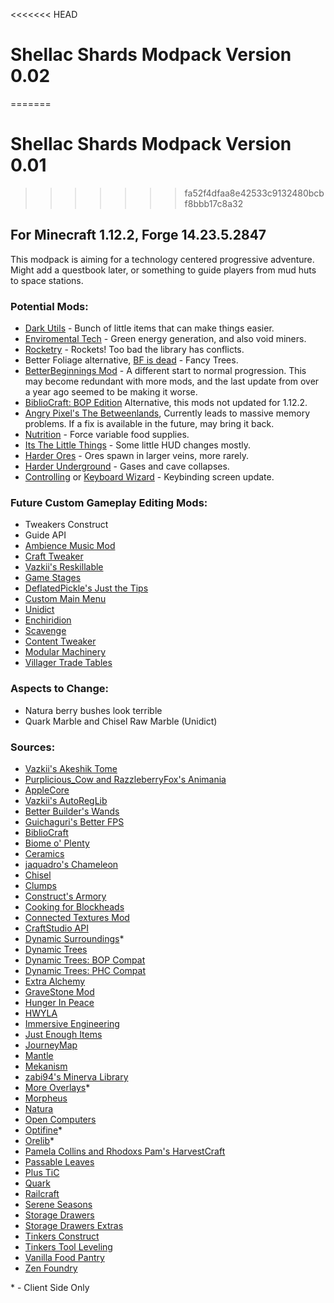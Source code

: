 <<<<<<< HEAD
# Shellac Shards Modpack Version 0.02
=======
# Shellac Shards Modpack Version 0.01
>>>>>>> fa52f4dfaa8e42533c9132480bcbf8bbb17c8a32
## For Minecraft 1.12.2, Forge 14.23.5.2847
This modpack is aiming for a technology centered progressive adventure. Might add a questbook later, or something to guide players from mud huts to space stations.


### Potential Mods:
- [Dark Utils](https://www.curseforge.com/minecraft/mc-mods/dark-utilities) - Bunch of little items that can make things easier.
- [Enviromental Tech](https://www.curseforge.com/minecraft/mc-mods/environmental-tech) - Green energy generation, and also void miners.
- [Rocketry](https://www.curseforge.com/minecraft/mc-mods/advanced-rocketry) - Rockets! Too bad the library has conflicts.
- Better Foliage alternative, [BF is dead](https://www.curseforge.com/minecraft/mc-mods/better-foliage) - Fancy Trees.
- [BetterBeginnings Mod](https://www.curseforge.com/minecraft/mc-mods/betterbeginnings-mod) - A different start to normal progression. This may become redundant with more mods, and the last update from over a year ago seemed to be making it worse.
- [BiblioCraft: BOP Edition](https://www.curseforge.com/minecraft/mc-mods/bibliocraft-bibliowoods-biomes-oplenty-edition) Alternative, this mods not updated for 1.12.2.
- [Angry Pixel's The Betweenlands](https://www.curseforge.com/minecraft/mc-mods/angry-pixel-the-betweenlands-mod), Currently leads to massive memory problems. If a fix is available in the future, may bring it back.
- [Nutrition](https://github.com/WesCook/Nutrition) - Force variable food supplies.
- [Its The Little Things](https://www.curseforge.com/minecraft/mc-mods/its-the-little-things) - Some little HUD changes mostly.
- [Harder Ores](https://www.curseforge.com/minecraft/mc-mods/harder-ores) - Ores spawn in larger veins, more rarely.
- [Harder Underground](https://www.curseforge.com/minecraft/mc-mods/harder-underground) - Gases and cave collapses.
- [Controlling](https://www.curseforge.com/minecraft/mc-mods/controlling) or [Keyboard Wizard](https://www.curseforge.com/minecraft/mc-mods/keyboard-wizard) - Keybinding screen update.

### Future Custom Gameplay Editing Mods:
- Tweakers Construct
- Guide API
- [Ambience Music Mod](https://www.curseforge.com/minecraft/mc-mods/ambience-music-mod/files)
- [Craft Tweaker](https://www.curseforge.com/minecraft/mc-mods/crafttweaker)
- [Vazkii's Reskillable](https://www.curseforge.com/minecraft/mc-mods/reskillable)
- [Game Stages](https://www.curseforge.com/minecraft/mc-mods/game-stages)
- [DeflatedPickle's Just the Tips](https://www.curseforge.com/minecraft/mc-mods/justthetips)
- [Custom Main Menu](https://www.curseforge.com/minecraft/mc-mods/custom-main-menu)
- [Unidict](https://www.curseforge.com/minecraft/mc-mods/unidict)
- [Enchiridion](https://www.curseforge.com/minecraft/mc-mods/enchiridion)
- [Scavenge](https://www.curseforge.com/minecraft/mc-mods/scavenge)
- [Content Tweaker](https://www.curseforge.com/minecraft/mc-mods/contenttweaker)
- [Modular Machinery](https://www.curseforge.com/minecraft/mc-mods/modular-machinery)
- [Villager Trade Tables](https://www.curseforge.com/minecraft/mc-mods/villager-trade-tables)


### Aspects to Change:
- Natura berry bushes look terrible
- Quark Marble and Chisel Raw Marble (Unidict)


### Sources:
- [Vazkii's Akeshik Tome](https://www.curseforge.com/minecraft/mc-mods/akashic-tome)
- [Purplicious_Cow and RazzleberryFox's Animania](https://www.curseforge.com/minecraft/mc-mods/animania)
- [AppleCore](https://www.curseforge.com/minecraft/mc-mods/applecore)
- [Vazkii's AutoRegLib](https://www.curseforge.com/minecraft/mc-mods/autoreglib)
- [Better Builder's Wands](https://www.curseforge.com/minecraft/mc-mods/better-builders-wands)
- [Guichaguri's Better FPS](https://www.curseforge.com/minecraft/mc-mods/betterfps)
- [BiblioCraft](https://www.curseforge.com/minecraft/mc-mods/bibliocraft)
- [Biome o' Plenty](https://www.curseforge.com/minecraft/mc-mods/biomes-o-plenty)
- [Ceramics](https://www.curseforge.com/minecraft/mc-mods/ceramics)
- [jaquadro's Chameleon](https://www.curseforge.com/minecraft/mc-mods/chameleon)
- [Chisel](https://www.curseforge.com/minecraft/mc-mods/chisel)
- [Clumps](https://www.curseforge.com/minecraft/mc-mods/clumps)
- [Construct's Armory](https://www.curseforge.com/minecraft/mc-mods/constructs-armory)
- [Cooking for Blockheads](https://www.curseforge.com/minecraft/mc-mods/cooking-for-blockheads)
- [Connected Textures Mod](https://www.curseforge.com/minecraft/mc-mods/ctm)
- [CraftStudio API](https://www.curseforge.com/minecraft/mc-mods/craftstudio-api)
- [Dynamic Surroundings](https://www.curseforge.com/minecraft/mc-mods/dynamic-surroundings)*
- [Dynamic Trees](https://www.curseforge.com/minecraft/mc-mods/dynamictrees)
- [Dynamic Trees: BOP Compat](https://www.curseforge.com/minecraft/mc-mods/dtbop)
- [Dynamic Trees: PHC Compat](https://www.curseforge.com/minecraft/mc-mods/dtphc)
- [Extra Alchemy](https://www.curseforge.com/minecraft/mc-mods/extra-alchemy)
- [GraveStone Mod](https://www.curseforge.com/minecraft/mc-mods/gravestone-mod)
- [Hunger In Peace](https://www.curseforge.com/minecraft/mc-mods/hunger-in-peace)
- [HWYLA](https://www.curseforge.com/minecraft/mc-mods/hwyla)
- [Immersive Engineering](https://www.curseforge.com/minecraft/mc-mods/immersive-engineering)
- [Just Enough Items](https://www.curseforge.com/minecraft/mc-mods/jei)
- [JourneyMap](https://www.curseforge.com/minecraft/mc-mods/journeymap)
- [Mantle](https://www.curseforge.com/minecraft/mc-mods/mantle)
- [Mekanism](https://www.curseforge.com/minecraft/mc-mods/mekanism)
- [zabi94's Minerva Library](https://www.curseforge.com/minecraft/mc-mods/minerva-library)
- [More Overlays](https://www.curseforge.com/minecraft/mc-mods/more-overlays)*
- [Morpheus](https://www.curseforge.com/minecraft/mc-mods/morpheus)
- [Natura](https://www.curseforge.com/minecraft/mc-mods/natura)
- [Open Computers](https://www.curseforge.com/minecraft/mc-mods/opencomputers)
- [Optifine](https://optifine.net/home)*
- [Orelib](https://www.curseforge.com/minecraft/mc-mods/orelib)*
- [Pamela Collins and Rhodoxs Pam's HarvestCraft](https://www.curseforge.com/minecraft/mc-mods/pams-harvestcraft)
- [Passable Leaves](https://www.curseforge.com/minecraft/mc-mods/passable-leaves)
- [Plus TiC](https://www.curseforge.com/minecraft/mc-mods/plustic)
- [Quark](https://www.curseforge.com/minecraft/mc-mods/quark)
- [Railcraft](https://www.curseforge.com/minecraft/mc-mods/railcraft)
- [Serene Seasons](https://www.curseforge.com/minecraft/mc-mods/serene-seasons)
- [Storage Drawers](https://www.curseforge.com/minecraft/mc-mods/storage-drawers)
- [Storage Drawers Extras](https://www.curseforge.com/minecraft/mc-mods/storage-drawers-extras)
- [Tinkers Construct](https://www.curseforge.com/minecraft/mc-mods/tinkers-construct)
- [Tinkers Tool Leveling](https://www.curseforge.com/minecraft/mc-mods/tinkers-tool-leveling)
- [Vanilla Food Pantry](https://www.curseforge.com/minecraft/mc-mods/vanillafoodpantry-mod)
- [Zen Foundry](https://www.curseforge.com/minecraft/mc-mods/zen-foundry)


\* \- Client Side Only
